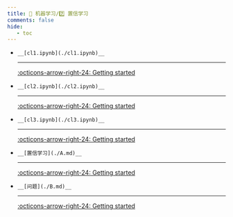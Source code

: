 ```yaml
---
title: 🎁 机器学习/7️⃣ 置信学习
comments: false
hide:
   - toc
---
```


<div class="grid cards index-info" markdown>

-     __[cl1.ipynb](./cl1.ipynb)__

	---

	

	

	[:octicons-arrow-right-24: Getting started](./cl1.ipynb)

-     __[cl2.ipynb](./cl2.ipynb)__

	---

	

	

	[:octicons-arrow-right-24: Getting started](./cl2.ipynb)

-     __[cl3.ipynb](./cl3.ipynb)__

	---

	

	

	[:octicons-arrow-right-24: Getting started](./cl3.ipynb)

-     __[置信学习](./A.md)__

	---

	

	

	[:octicons-arrow-right-24: Getting started](./A.md)

-     __[问题](./B.md)__

	---

	

	

	[:octicons-arrow-right-24: Getting started](./B.md)

</div>